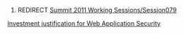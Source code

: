 1.  REDIRECT [Summit 2011 Working
    Sessions/Session079](Summit_2011_Working_Sessions/Session079 "wikilink")

[Investment justification for Web Application
Security](Category:Summit_2011_OWASP_Track "wikilink")